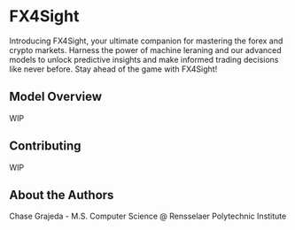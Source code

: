 # FX4Sight
Introducing FX4Sight, your ultimate companion for mastering the forex and crypto markets. Harness the power of machine leraning and our advanced models to unlock predictive insights and make informed trading decisions like never before. Stay ahead of the game with FX4Sight!


## Model Overview
WIP


## Contributing
WIP

## About the Authors
Chase Grajeda - M.S. Computer Science @ Rensselaer Polytechnic Institute

